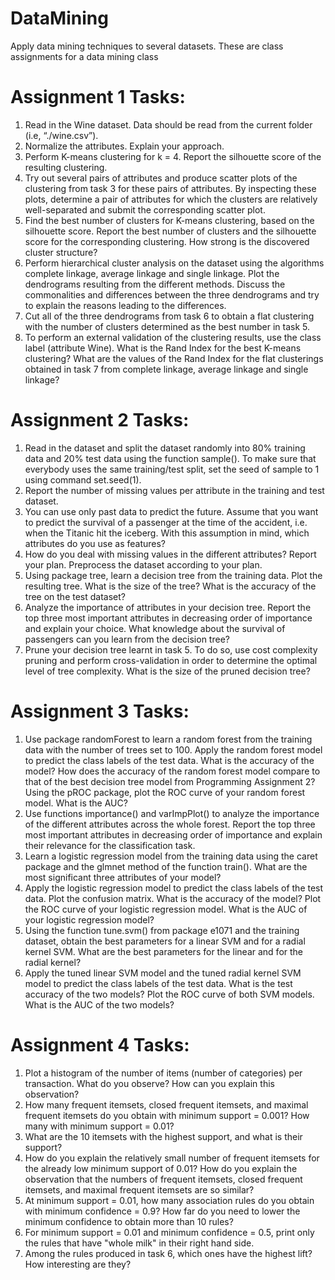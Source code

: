 # DataMining
Apply data mining techniques to several datasets. These are class assignments for a data mining class

# Assignment 1 Tasks: 
1. Read in the Wine dataset. Data should be read from the current folder (i.e, “./wine.csv”).
2. Normalize the attributes. Explain your approach.
3. Perform K-means clustering for k = 4. Report the silhouette score of the resulting clustering.
4. Try out several pairs of attributes and produce scatter plots of the clustering from task 3 for these
pairs of attributes. By inspecting these plots, determine a pair of attributes for which the clusters are
relatively well-separated and submit the corresponding scatter plot.
5. Find the best number of clusters for K-means clustering, based on the silhouette score. Report
the best number of clusters and the silhouette score for the corresponding clustering. How strong is
the discovered cluster structure?
6. Perform hierarchical cluster analysis on the dataset using the algorithms complete linkage,
average linkage and single linkage. Plot the dendrograms resulting from the different methods.
Discuss the commonalities and differences between the three dendrograms and try to explain the 
reasons leading to the differences.
7. Cut all of the three dendrograms from task 6 to obtain a flat clustering with the number of
clusters determined as the best number in task 5.
8. To perform an external validation of the clustering results, use the class label (attribute Wine).
What is the Rand Index for the best K-means clustering? What are the values of the Rand Index for
the flat clusterings obtained in task 7 from complete linkage, average linkage and single linkage?

# Assignment 2 Tasks:
1. Read in the dataset and split the dataset randomly into 80% training data and 20% test data using
the function sample(). To make sure that everybody uses the same training/test split, set the seed of
sample to 1 using command set.seed(1).
2. Report the number of missing values per attribute in the training and test dataset.
3. You can use only past data to predict the future. Assume that you want to predict the survival of
a passenger at the time of the accident, i.e. when the Titanic hit the iceberg. With this assumption in
mind, which attributes do you use as features?
4. How do you deal with missing values in the different attributes? Report your plan. Preprocess the
dataset according to your plan.
5. Using package tree, learn a decision tree from the training data. Plot the resulting tree. What is
the size of the tree? What is the accuracy of the tree on the test dataset?
6. Analyze the importance of attributes in your decision tree. Report the top three most important
attributes in decreasing order of importance and explain your choice. What knowledge about the
survival of passengers can you learn from the decision tree?
7. Prune your decision tree learnt in task 5. To do so, use cost complexity pruning and perform
cross-validation in order to determine the optimal level of tree complexity. What is the size of the
pruned decision tree?

# Assignment 3 Tasks:
1. Use package randomForest to learn a random forest from the training data with the number of
trees set to 100. Apply the random forest model to predict the class labels of the test data. What is
the accuracy of the model? How does the accuracy of the random forest model compare to that of
the best decision tree model from Programming Assignment 2? Using the pROC package, plot the
ROC curve of your random forest model. What is the AUC?
2. Use functions importance() and varImpPlot() to analyze the importance of the different
attributes across the whole forest. Report the top three most important attributes in decreasing order
of importance and explain their relevance for the classification task.
3. Learn a logistic regression model from the training data using the caret package and the glmnet
method of the function train(). What are the most significant three attributes of your model?
4. Apply the logistic regression model to predict the class labels of the test data. Plot the confusion
matrix. What is the accuracy of the model? Plot the ROC curve of your logistic regression model.
What is the AUC of your logistic regression model?
5. Using the function tune.svm() from package e1071 and the training dataset, obtain the best
parameters for a linear SVM and for a radial kernel SVM. What are the best parameters for the
linear and for the radial kernel?
6. Apply the tuned linear SVM model and the tuned radial kernel SVM model to predict the class
labels of the test data. What is the test accuracy of the two models? Plot the ROC curve of both
SVM models. What is the AUC of the two models?

# Assignment 4 Tasks: 
1. Plot a histogram of the number of items (number of categories) per transaction. What do you
observe? How can you explain this observation?
2. How many frequent itemsets, closed frequent itemsets, and maximal frequent itemsets do you
obtain with minimum support = 0.001? How many with minimum support = 0.01?
3. What are the 10 itemsets with the highest support, and what is their support?
4. How do you explain the relatively small number of frequent itemsets for the already low
minimum support of 0.01? How do you explain the observation that the numbers of frequent
itemsets, closed frequent itemsets, and maximal frequent itemsets are so similar?
5. At minimum support = 0.01, how many association rules do you obtain with minimum
confidence = 0.9? How far do you need to lower the minimum confidence to obtain more than 10
rules?
6. For minimum support = 0.01 and minimum confidence = 0.5, print only the rules that have
"whole milk" in their right hand side.
7. Among the rules produced in task 6, which ones have the highest lift? How interesting are they?
